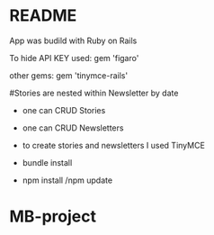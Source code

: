 # README

App was budild with Ruby on Rails 

To hide API KEY used:
gem 'figaro'

other gems:
gem 'tinymce-rails'

#Stories are nested within Newsletter by date
* one can CRUD Stories 
* one can CRUD Newsletters 

* to create stories and newsletters I used TinyMCE

* bundle install

* npm install /npm update


# MB-project
